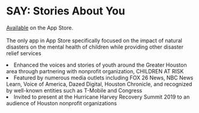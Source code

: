 # SAY: Stories About You
<a href = "https://apps.apple.com/us/app/say-stories-about-you/id1451131395">Available</a> on the App Store. 
<br><br>The only app in App Store specifically focused on the impact of natural disasters on the mental health of children while providing other disaster relief services
<li>Enhanced the voices and stories of youth around the Greater Houston area through partnering with nonprofit organization, CHILDREN AT RISK
<li>Featured by numerous media outlets including FOX 26 News, NBC News Learn, Voice of America, Dazed Digital, Houston Chronicle, and recognized by well-known entities such as T-Mobile and Congress
<li>Invited to present at the Hurricane Harvey Recovery Summit 2019 to an audience of Houston nonprofit organizations
